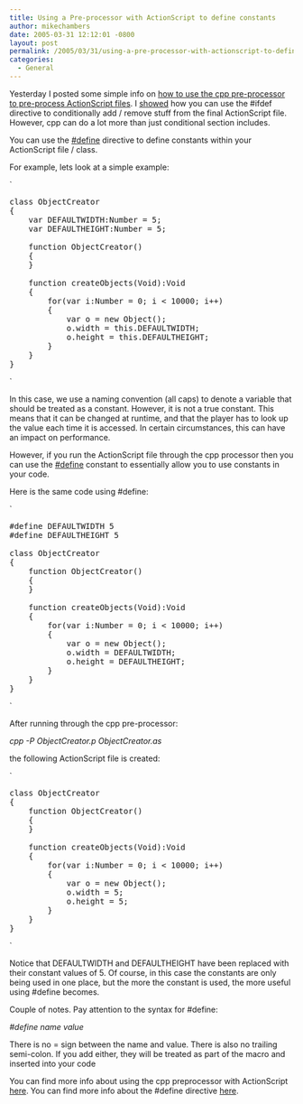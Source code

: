 ```yaml
---
title: Using a Pre-processor with ActionScript to define constants
author: mikechambers
date: 2005-03-31 12:12:01 -0800
layout: post
permalink: /2005/03/31/using-a-pre-processor-with-actionscript-to-define-constants/
categories:
  - General
---
```



Yesterday I posted some simple info on [how to use the cpp pre-processor to pre-process ActionScript files][1]. I [showed][1] how you can use the #ifdef directive to conditionally add / remove stuff from the final ActionScript file. However, cpp can do a lot more than just conditional section includes.

You can use the [#define][2] directive to define constants within your ActionScript file / class.

For example, lets look at a simple example:

<!--more-->

  
`
<pre>class ObjectCreator
{
    var DEFAULTWIDTH:Number = 5;
    var DEFAULTHEIGHT:Number = 5;

    function ObjectCreator()
    {
    }
    
    function createObjects(Void):Void
    {
        for(var i:Number = 0; i < 10000; i++)
        {
            var o = new Object();
            o.width = this.DEFAULTWIDTH;
            o.height = this.DEFAULTHEIGHT;
        }
    }   
}</pre>
<p>`

In this case, we use a naming convention (all caps) to denote a variable that should be treated as a constant. However, it is not a true constant. This means that it can be changed at runtime, and that the player has to look up the value each time it is accessed. In certain circumstances, this can have an impact on performance.

However, if you run the ActionScript file through the cpp processor then you can use the [#define][2] constant to essentially allow you to use constants in your code.

Here is the same code using #define:

`
<pre>#define DEFAULTWIDTH 5
#define DEFAULTHEIGHT 5

class ObjectCreator
{
    function ObjectCreator()
    {
    }
    
    function createObjects(Void):Void
    {
        for(var i:Number = 0; i < 10000; i++)
        {
            var o = new Object();
            o.width = DEFAULTWIDTH;
            o.height = DEFAULTHEIGHT;
        }
    }   
}</pre>
<p>`

After running through the cpp pre-processor:

*cpp -P ObjectCreator.p ObjectCreator.as*

the following ActionScript file is created:

`
<pre>class ObjectCreator
{
    function ObjectCreator()
    {
    }
    
    function createObjects(Void):Void
    {
        for(var i:Number = 0; i < 10000; i++)
        {
            var o = new Object();
            o.width = 5;
            o.height = 5;
        }
    }   
}</pre>
<p>`

Notice that DEFAULTWIDTH and DEFAULTHEIGHT have been replaced with their constant values of 5. Of course, in this case the constants are only being used in one place, but the more the constant is used, the more useful using #define becomes.

Couple of notes. Pay attention to the syntax for #define:

*#define name value*

There is no = sign between the name and value. There is also no trailing semi-colon. If you add either, they will be treated as part of the macro and inserted into your code

You can find more info about using the cpp preprocessor with ActionScript [here][1]. You can find more info about the #define directive [here][2].

 [1]: http://www.markme.com/mesh/archives/007367.cfm
 [2]: http://gcc.gnu.org/onlinedocs/cpp/Object_002dlike-Macros.html#Object_002dlike-Macros
